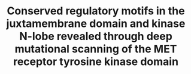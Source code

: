 ---
title: "Conserved regulatory motifs in the juxtamembrane domain and kinase N-lobe revealed through deep mutational scanning of the MET receptor tyrosine kinase domain"
authors: "**Estevam GO**, Linossi EM, **Macdonald CM**, Espinoza CA, **Michaud JM**, **Coyote-Maestas W**, Collisson EA, Jura N, **Fraser JS**"
journal: 'eLife'
pub_date: "2024-06-26"
image: "/static/img/pub/2023_estevam.png"
pmid: "PMC10418267"
pmcid: "PMC10418267"
biorxiv:
biorxiv_version: "2023.08.03.551866v1"
pdf: 
github:
- description: "MET_KinaseDomain_DMS"
  url: fraser-lab/MET_KinaseDomain_DMS
links:
  - name: Jura lab @ UC San Francisco
    url: https://cvri.ucsf.edu/~jura/
  - name: Collisson lab @ UC San Francisco
    url: https://cancer.ucsf.edu/people/collisson.eric
  - name: "Celebratory Tweetstorm/Xstorm? by Gabriella Estevam"
    url: "https://twitter.com/GabbyEstevam/status/1687590999286235141"
---